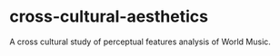# cross-cultural-aesthetics
A cross cultural study of perceptual features analysis of World Music. 
